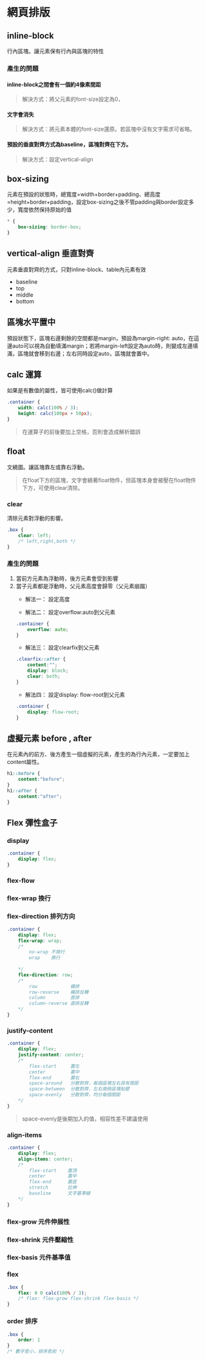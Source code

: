 # 網頁排版
## inline-block
行內區塊。讓元素保有行內與區塊的特性

### 產生的問題
#### inline-block之間會有一個約4像素間距
> 解決方式：將父元素的font-size設定為0，

#### 文字會消失
> 解決方式：將元素本體的font-size還原。若區塊中沒有文字需求可省略。

#### 預設的垂直對齊方式為baseline，區塊對齊在下方。
> 解決方式：設定vertical-align


## box-sizing
元素在預設的狀態時，總寬度=width+border+padding、總高度=height+border+padding，設定box-sizing之後不管padding與border設定多少，寬度依然保持原始的值
```css
* {
    box-sizing: border-box;
}
```

## vertical-align 垂直對齊
元素垂直對齊的方式，只對inline-block、table內元素有效

- baseline
- top
- middle
- bottom

## 區塊水平置中
預設狀態下，區塊右邊剩餘的空間都是margin，預設為margin-right: auto，在這邊auto可以視為自動填滿margin；若將margin-left設定為auto時，則變成左邊填滿，區塊就會移到右邊；左右同時設定auto，區塊就會置中。

## calc 運算
如果是有數值的屬性，皆可使用calc()做計算
```css
.container {
    width: calc(100% / 3);
    height: calc(100px + 50px);
}
```
> 在運算子的前後要加上空格，否則會造成解析錯誤

## float
文繞圖。讓區塊靠左或靠右浮動。
> 在float下方的區塊，文字會繞著float物件，但區塊本身會被壓在float物件下方，可使用clear清除。
### clear
清除元素對浮動的影響。
```css
.box {
    clear: left;
    /* left,right,both */
}
```
### 產生的問題
1. 當前方元素為浮動時，後方元素會受到影響
2. 當子元素都是浮動時，父元素高度會歸零（父元素崩蹋）
    - 解法一： 設定高度

    - 解法二： 設定overflow:auto到父元素
    ```css
    .container {
        overflow: auto;
    }
    ```
    - 解法三： 設定clearfix到父元素
    ```css 
    .clearfix::after {
        content:"";
        display: block;
        clear: both;
    }
    ```
    - 解法四： 設定display: flow-root到父元素
    ```css
    .container {
        display: flow-root;
    }
    ```
## 虛擬元素 before , after
在元素內的前方、後方產生一個虛擬的元素，產生的為行內元素，一定要加上content屬性。
```css
h1::before {
    content:"before";
}
h1::after {
    content:"after";
}
```
## Flex 彈性盒子
### display
```css
.container {
    display: flex;
}
```
### flex-flow
### flex-wrap 換行
### flex-direction 排列方向
```css
.container {
    display: flex;
    flex-wrap: wrap;
    /*
        no-wrap 不換行
        wrap    換行
        
    */
    flex-direction: row;
    /*
        row            橫排
        row-reverse    橫排反轉
        column         直排
        column-reverse 直排反轉
    */
}
```
### justify-content
```css
.container {
    display: flex;
    justify-content: center;
    /*
        flex-start     置左
        center         置中
        flex-end       置右
        space-around   分散對齊，每個區塊左右具有間距
        space-between  分散對齊，左右兩側區塊貼壁
        space-evenly   分散對齊，均分每個間距
    */
}
```
> space-evenly是後期加入的值，相容性差不建議使用

### align-items
```css
.container {
    display: flex;
    align-items: center;
    /*
        flex-start    置頂
        center        置中
        flex-end      置底
        stretch       拉伸
        baseline      文字基準線
    */
}
```
### flex-grow 元件伸展性
### flex-shrink 元件壓縮性
### flex-basis 元件基準值
### flex
```css
.box {
    flex: 0 0 calc(100% / 3);
    /* flex: flex-grow flex-shrink flex-basis */
}
```
### order 排序
```css
.box {
    order: 1
}
/* 數字愈小，排序愈前 */
```
